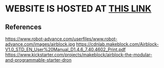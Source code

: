 <h1> WEBSITE IS HOSTED AT <a href="https://kitaaaaaaaaaa.github.io/airblockWebsite/" target="_blank">THIS LINK</a></h1>

<h2>References</h2>

https://www.robot-advance.com/userfiles/www.robot-advance.com/images/airblock.jpg
https://cdnlab.makeblock.com/Airblock-V1.0_STD_EN_User%20Manual_D1.4.6_7.40.4602_Print.pdf
https://www.kickstarter.com/projects/makeblock/airblock-the-modular-and-programmable-starter-dron
